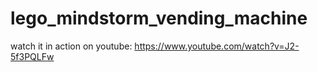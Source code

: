 # lego_mindstorm_vending_machine
watch it in action on youtube:
https://www.youtube.com/watch?v=J2-5f3PQLFw
